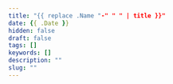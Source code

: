 ```yaml
---
title: "{{ replace .Name "-" " " | title }}"
date: {{ .Date }}
hidden: false
draft: false
tags: []
keywords: []
description: ""
slug: ""
---
```


